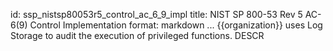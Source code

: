 id: ssp_nistsp80053r5_control_ac_6_9_impl
title: NIST SP 800-53 Rev 5 AC-6(9) Control Implementation
format: markdown
...
{{organization}} uses Log Storage to audit the execution of privileged functions. DESCR
